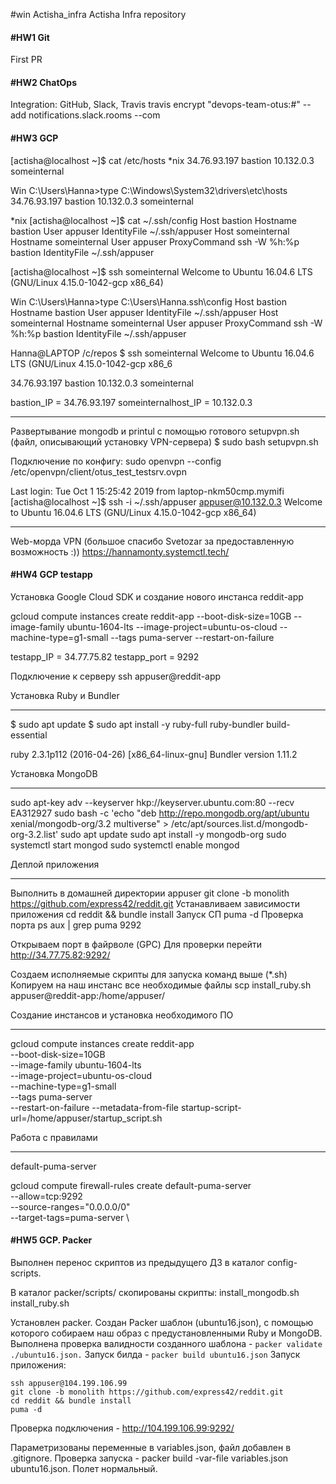 
#win Actisha_infra
Actisha Infra repository


#### #HW1 Git
First PR

#### #HW2 ChatOps
Integration: GitHub, Slack, Travis
travis encrypt "devops-team-otus:<token>#<user-group>" --add notifications.slack.rooms --com

#### #HW3 GCP
[actisha@localhost ~]$ cat /etc/hosts
*nix
34.76.93.197 bastion
10.132.0.3  someinternal

Win
C:\Users\Hanna>type C:\Windows\System32\drivers\etc\hosts
34.76.93.197 bastion
10.132.0.3  someinternal

*nix
[actisha@localhost ~]$ cat ~/.ssh/config
Host bastion
  Hostname bastion
  User appuser
  IdentityFile ~/.ssh/appuser
Host someinternal
  Hostname someinternal
  User appuser
  ProxyCommand ssh -W %h:%p bastion
  IdentityFile ~/.ssh/appuser

[actisha@localhost ~]$ ssh someinternal
Welcome to Ubuntu 16.04.6 LTS (GNU/Linux 4.15.0-1042-gcp x86_64)
 
  
Win
C:\Users\Hanna>type C:\Users\Hanna\.ssh\config
Host bastion
  Hostname bastion
  User appuser
  IdentityFile ~/.ssh/appuser
Host someinternal
  Hostname someinternal
  User appuser
  ProxyCommand ssh -W %h:%p bastion
  IdentityFile ~/.ssh/appuser

Hanna@LAPTOP /c/repos
$ ssh someinternal
Welcome to Ubuntu 16.04.6 LTS (GNU/Linux 4.15.0-1042-gcp x86_6

34.76.93.197 bastion
10.132.0.3  someinternal

bastion_IP = 34.76.93.197
someinternalhost_IP = 10.132.0.3

---------------------------
Развертывание mongodb и printul с помощью готового setupvpn.sh (файл, описывающий установку VPN-сервера)
$ sudo bash setupvpn.sh

Подключение по конфигу:
sudo openvpn --config /etc/openvpn/client/otus_test_testsrv.ovpn

Last login: Tue Oct  1 15:25:42 2019 from laptop-nkm50cmp.mymifi
[actisha@localhost ~]$ ssh -i ~/.ssh/appuser appuser@10.132.0.3
Welcome to Ubuntu 16.04.6 LTS (GNU/Linux 4.15.0-1042-gcp x86_64)

---------------------------
Web-морда VPN (большое спасибо Svetozar за предоставленную возможность :))
https://hannamonty.systemctl.tech/

#### #HW4 GCP testapp
Установка Google Cloud SDK и создание нового инстанса reddit-app

gcloud compute instances create reddit-app
--boot-disk-size=10GB
--image-family ubuntu-1604-lts
--image-project=ubuntu-os-cloud
--machine-type=g1-small
--tags puma-server
--restart-on-failure

testapp_IP = 34.77.75.82 
testapp_port = 9292  


Подключение к серверу
ssh appuser@reddit-app

Установка Ruby и Bundler

---------------------------
$ sudo apt update
$ sudo apt install -y ruby-full ruby-bundler build-essential

ruby 2.3.1p112 (2016-04-26) [x86_64-linux-gnu]
Bundler version 1.11.2

Установка MongoDB

---------------------------
sudo apt-key adv --keyserver hkp://keyserver.ubuntu.com:80 --recv EA312927
sudo bash -c 'echo "deb http://repo.mongodb.org/apt/ubuntu xenial/mongodb-org/3.2 multiverse" > /etc/apt/sources.list.d/mongodb-org-3.2.list'
sudo apt update
sudo apt install -y mongodb-org
sudo systemctl start mongod
sudo systemctl enable mongod

Деплой приложения

---------------------------
Выполнить в домашней директории appuser git clone -b monolith https://github.com/express42/reddit.git
Устанавливаем зависимости приложения cd reddit && bundle install
Запуск СП puma -d
Проверка порта ps aux | grep puma
9292

Открываем порт в файрволе (GPC)
Для проверки перейти http://34.77.75.82:9292/

Создаем исполняемые скрипты для запуска команд выше (*.sh)
Копируем на наш инстанс все необходимые файлы
scp install_ruby.sh appuser@reddit-app:/home/appuser/

Создание инстансов и установка необходимого ПО

---------------------------
gcloud compute instances create reddit-app\
  --boot-disk-size=10GB \
  --image-family ubuntu-1604-lts \
  --image-project=ubuntu-os-cloud \
  --machine-type=g1-small \
  --tags puma-server \
  --restart-on-failure
  --metadata-from-file startup-script-url=/home/appuser/startup_script.sh

Работа с правилами

---------------------------
default-puma-server

gcloud compute firewall-rules create default-puma-server\
  --allow=tcp:9292 \
  --source-ranges="0.0.0.0/0" \
  --target-tags=puma-server \

#### #HW5 GCP. Packer
Выполнен перенос скриптов из предыдущего ДЗ в каталог config-scripts.

В каталог packer/scripts/  скопированы скрипты: 
install_mongodb.sh  
install_ruby.sh   

Установлен packer.
Создан Packer шаблон (ubuntu16.json), с помощью которого собираем наш образ с предустановленными Ruby и MongoDB.
Выполнена проверка валидности созданного шаблона - ```packer validate ./ubuntu16.json.```
Запуск билда - ```packer build ubuntu16.json```
Запуск приложения:
```
ssh appuser@104.199.106.99
git clone -b monolith https://github.com/express42/reddit.git  
cd reddit && bundle install  
puma -d
```
Проверка подключения - http://104.199.106.99:9292/

Параметризованы переменные в variables.json, файл добавлен в .gitignore.
Проверка запуска - packer build -var-file variables.json ubuntu16.json.
Полет нормальный. 

